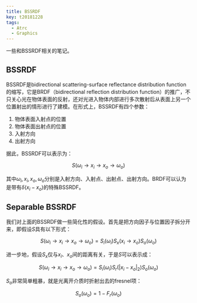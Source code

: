 ```yaml
---
title: BSSRDF
key: t20181228
tags:
  - Atrc
  - Graphics
---
```


一些和BSSRDF相关的笔记。

<!--more-->

## BSSRDF

BSSRDF是bidirectional scattering-surface reflectance distribution function的缩写，它是BRDF（bidirectional reflection distribution function）的推广，不只关心光在物体表面的反射，还对光进入物体内部进行多次散射后从表面上另一个位置射出的情形进行了建模。在形式上，BSSRDF有四个参数：

1. 物体表面入射点的位置
2. 物体表面出射点的位置
3. 入射方向
4. 出射方向

据此，BSSRDF可以表示为：

$$
S(\omega_i \to x_i \to x_o \to \omega_o)
$$

其中$\omega_i, x_i, x_o, \omega_o$分别是入射方向、入射点、出射点、出射方向。BRDF可以认为是带有$\delta(x_i - x_o)$的特殊BSSRDF。

## Separable BSSRDF

我们对上面的BSSRDF做一些简化性的假设。首先是把方向因子与位置因子拆分开来，即假设$S$具有以下形式：

$$
S(\omega_i \to x_i \to x_o \to \omega_o) = S_i(\omega_i)S_x(x_i \to x_o)S_o(\omega_o)
$$

进一步地，假设$S_x$仅与$x_i$、$x_o$间的距离有关，于是$S$可以表示成：

$$
S(\omega_i \to x_i \to x_o \to \omega_o) = S_i(\omega_i)S_r(|x_i - x_o|_2)S_o(\omega_o)
$$

$S_o$非常简单粗暴，就是光离开介质时折射出去的fresnel项：

$$
S_o(\omega_o) = 1 - F_r(\omega_o)
$$
